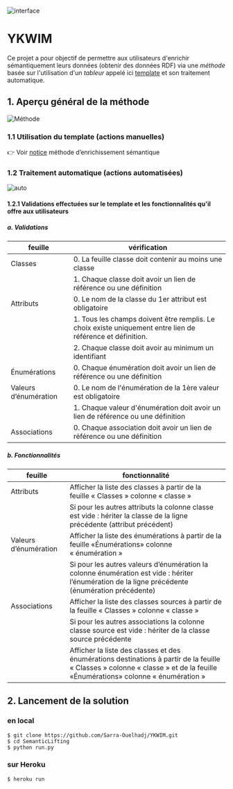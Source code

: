 ![interface](https://user-images.githubusercontent.com/59183609/188460191-8a856f44-57c3-474d-b2d4-f7565755dbfd.png)
# YKWIM
Ce projet a pour objectif de permettre aux utilisateurs d'enrichir sémantiquement leurs données (obtenir des données RDF) via une *méthode* basée sur l'utilisation 
d'un *tableur* appelé ici [template](https://github.com/Sarra-Ouelhadj/YKWIM/blob/master/YKWIM/static/doc/template.ods) et son traitement automatique.

## 1. Aperçu général de la méthode
![Méthode](https://user-images.githubusercontent.com/59183609/188460869-e497f42c-b209-4e50-a0c2-1c08723a89b9.png)

### 1.1 Utilisation du template (actions manuelles)
👉️ Voir [notice](https://github.com/Sarra-Ouelhadj/YKWIM/blob/master/YKWIM/static/doc/notice.pdf) méthode d’enrichissement sémantique

### 1.2 Traitement automatique (actions automatisées)
![auto](https://user-images.githubusercontent.com/59183609/188470029-ffa676ef-3781-424f-b3cd-370636633b4b.png)


#### 1.2.1 Validations effectuées sur le template et les fonctionnalités qu'il offre aux utilisateurs 


##### a. Validations
| feuille | vérification |
|---|---|
|Classes|0. La feuille classe doit contenir au moins une classe|
||1. Chaque classe doit avoir un lien de référence ou une définition|
|Attributs|0. Le nom de la classe du 1er attribut est obligatoire|
||1. Tous les champs doivent être remplis. Le choix existe uniquement entre lien de référence et définition.|
||2. Chaque classe doit avoir au minimum un identifiant|
|Énumérations|0. Chaque énumération doit avoir un lien de référence ou une définition|
|Valeurs d’énumération|0. Le nom de l'énumération de la 1ère valeur est obligatoire|
||1. Chaque valeur d'énumération doit avoir un lien de référence ou une définition|
|Associations|0. Chaque association doit avoir un lien de référence ou une définition|

##### b. Fonctionnalités
|feuille|fonctionnalité|
|---|---|
|Attributs|Afficher la liste des classes à partir de la feuille « Classes » colonne « classe »|
||Si pour les autres attributs la colonne classe est vide : hériter la classe de la ligne précédente (attribut précédent)|
|Valeurs d’énumération|Afficher la liste des énumérations à partir de la feuille «Énumérations» colonne « énumération »|
||Si pour les autres valeurs d’énumération la colonne énumération est vide : hériter l’énumération de la ligne précédente (énumération précédente)|
|Associations|Afficher la liste des classes sources à partir de la feuille « Classes » colonne « classe »|
||Si pour les autres associations la colonne classe source est vide : hériter de la classe source précédente|
||Afficher la liste des classes et des énumérations destinations à partir de la feuille « Classes » colonne « classe » et de la feuille «Énumérations» colonne « énumération »|

## 2. Lancement de la solution
### en local
```
$ git clone https://github.com/Sarra-Ouelhadj/YKWIM.git
$ cd SemanticLifting
$ python run.py
```
### sur Heroku
```
$ heroku run 
```
